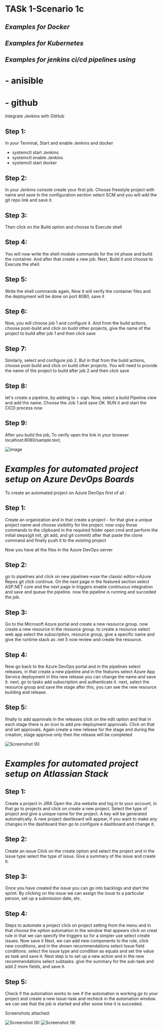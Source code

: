 # TASk 1-Scenario 1c

## *Examples for Docker*



## *Examples for Kubernetes*


## *Examples for jenkins ci/cd pipelines using*
# - anisible

# - github
Integrate Jenkins with GitHub 
## Step 1: 
In your Terminal, Start and enable Jenkins and docker
- systemctl start Jenkins
- systemctl enable Jenkins
- systemctl start docker
## Step 2: 
In your Jenkins console create your first job. Choose freestyle project with name and save
In the configuration section select SCM and you will add the git repo link and save it.
## Step 3: 
Then click on the Build option and choose to Execute shell
## Step 4: 
You will now write the shell module commands for the int phase and build the container. And after that create a new job. Next, Build it and choose to Execute the shell.
## Step 5: 
Write the shell commands again, Now it will verify the container files and the deployment will be done on port 8080, save it
## Step 6: 
Now, you will choose job 1 and configure it. And from the build actions, choose post-build and click on build other projects, give the name of the project to build after job 1 and then click save
## Step 7: 
Similarly, select and configure job 2. But in that from the build actions, choose post-build and click on build other projects. You will need to provide the name of the project to build after job 2 and then click save
## Step 8: 
let's create a pipeline, by adding to + sign. Now, select a build Pipeline view and add the name. Choose the Job 1 and save OK. RUN it and start the CICD process now
## Step 9:
After you build the job, To verify open the link in your browser localhost:8080/sample.text,

![image](https://user-images.githubusercontent.com/78786418/116462269-e4a47800-a886-11eb-8260-00b4a55c55f6.png)


# *Examples for automated project setup on Azure DevOps Boards*
To create an automated project on Azure DevOps first of all :
## Step 1:
Create an organization and in that create a project - for that give a unique project name and choose visibility for the project.
now copy those commands to the clipboard
in the required folder open cmd and perform the initial steps(git init, git add, and git commit)
after that paste the clone command and finally push it to the existing project

Now you have all the files in the Azure DevOps server
## Step 2: 
go to pipelines and click on new pipelines->use the classic editor->Azure Repos git click continue. On the next page in the featured section select ASP.NET core
and the next page in triggers enable continuous integration and save and queue the pipeline.
now the pipeline is running and succeded the job.

## Step 3:
Go to the Microsoft Azure portal and create a new resource group.
now create a new resource in the resource group. to create a resource select web app
select the subscription, resource group, give a specific name and give the runtime stack as .net 5 now review and create the resource.

## Step 4: 
Now go back to the Azure DevOps portal and in the pipelines select releases, in that create a new pipeline and in the features select Azure App Service deployment in this new release you can change the name and save it. next, go to tasks add subscription and authenticate it. next, select the resource group and save the stage
after this, you can see the new resource building and release.

## Step 5: 
finally to add approvals in the releases click on the edit option and that in each stage there is an icon to add pre-deployment approvals. Click on that and set approvals. Again create a new release for the stage and during the creation, stage approve 
only then the release will be completed

![Screenshot (6)](https://user-images.githubusercontent.com/78786418/116392311-ebf36380-a83d-11eb-88d8-43b282d19561.png)


# *Examples for automated project setup on Atlassian Stack*
## Step 1: 
Create a project in JIRA
Open the Jira website and log in to your account, in that go to projects and click on create a new project.
Select the type of project and give a unique name for the project. A key will be generated automatically.
A new project dashboard will appear, if you want to make any changes in the dashboard then go to configure a dashboard and change it.

## Step 2:
Create an issue
Click on the create option and select the project and in the issue type select the type of issue.
Give a summary of the issue and create it.

## Step 3:
Once you have created the issue you can go into backlogs and start the sprint.
By clicking on the issue we can assign the issue to a particular person, set up a submission date, etc.

## Step 4:
Steps to automate a project
click on project setting from the menu and in that choose the option automation in the window that appears click on creat rule
in that we can specify the triggers so for a simpler use select create issues. Now save it
Next, we can add new components to the rule, click new conditions, and in the shown recommendations select Issue field conditions.
select the issue type and condition as equals and set the value as task and save it.
Nest step is to set up a new action and in the new recommendations select subtasks.
give the summary for the sub-task and add 2 more fields, and save it.

## Step 5:
Check if the automation works
to see if the automation is working go to your project and create a new issue-task and recheck in the automation window.
we can see that the job is started and after some time it is succeded.

Screenshots attached:

![Screenshot (8)](https://user-images.githubusercontent.com/78786418/116462384-06056400-a887-11eb-938c-a95543dfa5ee.png)
![Screenshot (9)](https://user-images.githubusercontent.com/78786418/116462391-0998eb00-a887-11eb-9644-eace65cbadfc.png)




























 
